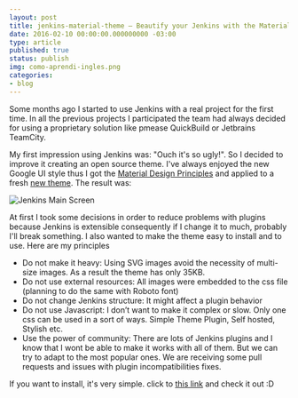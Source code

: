 ```yaml
---
layout: post
title: jenkins-material-theme — Beautify your Jenkins with the Material Design theme!
date: 2016-02-10 00:00:00.000000000 -03:00
type: article
published: true
status: publish
img: como-aprendi-ingles.png
categories:
- blog
---
```


Some months ago I started to use Jenkins with a real project for the first time. In all the previous projects I participated the team had always decided for using a proprietary solution like pmease QuickBuild or Jetbrains TeamCity.
<!--more-->

My first impression using Jenkins was: "Ouch it's so ugly!". So I decided to improve it creating an open source theme. I've always enjoyed the new Google UI style thus I got the [Material Design Principles](https://www.google.com/design/) and applied to a fresh [new theme](https://github.com/afonsof/jenkins-material-theme). The result was:

![Jenkins Main Screen](https://cdn-images-1.medium.com/max/1600/1*sbGNpYfGwBS6mUzuiUYfgQ.png)

At first I took some decisions in order to reduce problems with plugins because Jenkins is extensible consequently if I change it to much, probably I'll break something. I also wanted to make the theme easy to install and to use. Here are my principles
* Do not make it heavy: Using SVG images avoid the necessity of multi-size images. As a result the theme has only 35KB.
* Do not use external resources: All images were embedded to the css file (planning to do the same with Roboto font)
* Do not change Jenkins structure: It might affect a plugin behavior
* Do not use Javascript: I don’t want to make it complex or slow. Only one css can be used in a sort of ways. Simple Theme Plugin, Self hosted, Stylish etc.
* Use the power of community: There are lots of Jenkins plugins and I know that I wont be able to make it works with all of them. But we can try to adapt to the most popular ones. We are receiving some pull requests and issues with plugin incompatibilities fixes.

If you want to install, it's very simple. click to [this link](https://github.com/afonsof/jenkins-material-theme) and check it out :D

